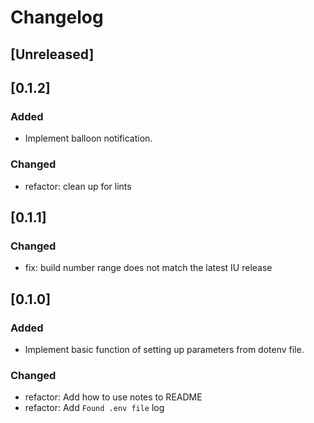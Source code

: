 
<!-- Keep a Changelog guide -> https://keepachangelog.com -->

# Changelog

## [Unreleased]

## [0.1.2]

### Added

- Implement balloon notification.

### Changed

- refactor: clean up for lints


## [0.1.1]

### Changed

- fix: build number range does not match the latest IU release

## [0.1.0]

### Added

- Implement basic function of setting up parameters from dotenv file.

### Changed

- refactor: Add how to use notes to README
- refactor: Add `Found .env file` log
